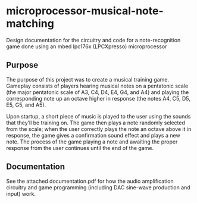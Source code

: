 # microprocessor-musical-note-matching
Design documentation for the circuitry and code for a note-recognition game done using an mbed lpc176x (LPCXpresso) microprocessor

## Purpose
The purpose of this project was to create a musical training game. Gameplay consists of players hearing musical notes on a pentatonic scale (the major pentatonic scale of A3, C4, D4, E4, G4, and A4) and playing the corresponding note up an octave higher in response (the notes A4, C5, D5, E5, G5, and A5).

Upon startup, a short piece of music is played to the user using the sounds that they’ll be training on. The game then plays a note randomly selected from the scale; when the user correctly plays the note an octave above it in response, the game gives a confirmation sound effect and plays a new note. The process of the game playing a note and awaiting the proper response from the user continues until the end of the game.


## Documentation
See the attached documentation.pdf for how the audio amplification circuitry and game programming (including DAC sine-wave production and input) work.
